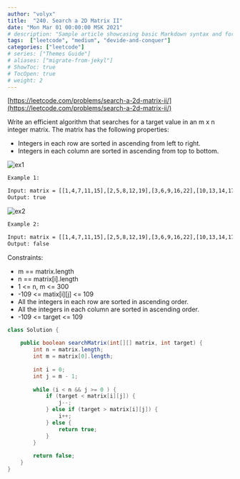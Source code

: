 ```yaml
---
author: "volyx"
title:  "240. Search a 2D Matrix II"
date: "Mon Mar 01 00:00:00 MSK 2021"
# description: "Sample article showcasing basic Markdown syntax and formatting for HTML elements."
tags:  ["leetcode", "medium", "devide-and-conquer"]
categories: ["leetcode"]
# series: ["Themes Guide"]
# aliases: ["migrate-from-jekyl"]
# ShowToc: true
# TocOpen: true
# weight: 2
---
```


[https://leetcode.com/problems/search-a-2d-matrix-ii/](https://leetcode.com/problems/search-a-2d-matrix-ii/)

Write an efficient algorithm that searches for a target value in an m x n integer matrix. The matrix has the following properties:

- Integers in each row are sorted in ascending from left to right.
- Integers in each column are sorted in ascending from top to bottom.

![ex1](/images/2021-03-01-ex1.jpg)

```txt
Example 1:

Input: matrix = [[1,4,7,11,15],[2,5,8,12,19],[3,6,9,16,22],[10,13,14,17,24],[18,21,23,26,30]], target = 5
Output: true
```

![ex2](/images/2021-03-01-ex2.jpg)

```txt
Example 2:

Input: matrix = [[1,4,7,11,15],[2,5,8,12,19],[3,6,9,16,22],[10,13,14,17,24],[18,21,23,26,30]], target = 20
Output: false
```

Constraints:

- m == matrix.length
- n == matrix[i].length
- 1 <= n, m <= 300
- -109 <= matix[i][j] <= 109
- All the integers in each row are sorted in ascending order.
- All the integers in each column are sorted in ascending order.
- -109 <= target <= 109

```java
class Solution {
    
    public boolean searchMatrix(int[][] matrix, int target) {
        int n = matrix.length;
        int m = matrix[0].length;
        
        int i = 0;
        int j = m - 1;
        
        while (i < n && j >= 0 ) {
            if (target < matrix[i][j]) {
                j--;
            } else if (target > matrix[i][j]) {
                i++;
            } else {
                return true;
            }
        }
        
        return false;
    }
}
